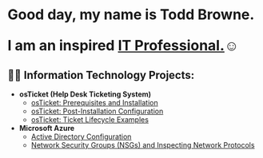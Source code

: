 <h1>Good day, my name is Todd Browne. 
 
  I am an inspired <a href="https://www.linkedin.com/in/todd-browne-247375124?lipi=urn%3Ali%3Apage%3Ad_flagship3_profile_view_base_contact_details%3BR1Wp33APQiS%2FwrjlkvcyJA%3D%3D">IT Professional.</a>☺</h1>

<h2>👨‍💻 Information Technology Projects:</h2>

- <b>osTicket (Help Desk Ticketing System)</b>
  - [osTicket: Prerequisites and Installation](https://github.com/ToddABrowne/osticket-prereqs)
  - [osTicket: Post-Installation Configuration](https://github.com/ToddABrowne/post-install-config)
  - [osTicket: Ticket Lifecycle Examples](https://github.com/ToddABrowne/ticket-lifecycle)
- <b>Microsoft Azure</b>
  - [Active Directory Configuration](https://github.com/ToddABrowne/Active-Directory-Config)
  - [Network Security Groups (NSGs) and Inspecting Network Protocols](https://github.com/ToddABrowne/azure-network-protocols)
